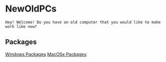 # NewOldPCs

    Hey! Welcome! Do you have an old computer that you would like to make work like new?
## Packages
[Windows Packages](/windows/) 
[MacOSx Packages](/osx/) 
